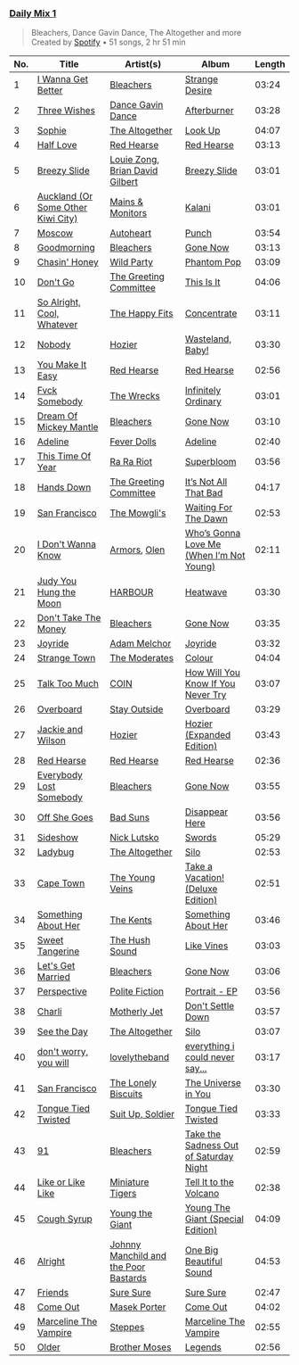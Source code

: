 ### [Daily Mix 1](https://open.spotify.com/playlist/37i9dQZF1E39Gzb56luQni)

> Bleachers, Dance Gavin Dance, The Altogether and more<br>
> Created by [Spotify](https://open.spotify.com/user/spotify) • 51 songs, 2 hr 51 min

| No. | Title | Artist(s) | Album | Length |
|---|---|---|---|---|
| 1 | [I Wanna Get Better](https://open.spotify.com/track/1BwhFXqoIsePt21WyWIttb) | [Bleachers](https://open.spotify.com/artist/2eam0iDomRHGBypaDQLwWI) | [Strange Desire](https://open.spotify.com/album/0cnNCK2xpudXjB8pzsrYy9) | 03:24 |
| 2 | [Three Wishes](https://open.spotify.com/track/4f1UHjDNVil4WUop0Nkp8m) | [Dance Gavin Dance](https://open.spotify.com/artist/6guC9FqvlVboSKTI77NG2k) | [Afterburner](https://open.spotify.com/album/7MfryRchXoNRwG5YbbDL1S) | 03:28 |
| 3 | [Sophie](https://open.spotify.com/track/35z474FlwP73zQkK4KtsYv) | [The Altogether](https://open.spotify.com/artist/6LipWEhF4zwwRY8hFtCQHc) | [Look Up](https://open.spotify.com/album/00uqSRaPo9q9OOYlL4nS0U) | 04:07 |
| 4 | [Half Love](https://open.spotify.com/track/48v4OanMw0bPHUDFssBXoD) | [Red Hearse](https://open.spotify.com/artist/2922Q2qAcxb0hRD0LtPcFc) | [Red Hearse](https://open.spotify.com/album/1BrBVH1v92OAzRDijSyhj9) | 03:13 |
| 5 | [Breezy Slide](https://open.spotify.com/track/7tITkd2OToE32ELyKO7OQM) | [Louie Zong](https://open.spotify.com/artist/7jOY91ZU7kn86slH3fBbaD), [Brian David Gilbert](https://open.spotify.com/artist/2kHRbJk5oBq8T5fWYLFzpm) | [Breezy Slide](https://open.spotify.com/album/5Tg0R5WPRr4yM0EijujXxT) | 03:01 |
| 6 | [Auckland (Or Some Other Kiwi City)](https://open.spotify.com/track/7ifAkIlM8jNFpTiuzOiQ6l) | [Mains & Monitors](https://open.spotify.com/artist/5IJE9B9PqK8joFcRvqDAeb) | [Kalani](https://open.spotify.com/album/3IaDapHy8xeEcEPl3PMUeV) | 03:01 |
| 7 | [Moscow](https://open.spotify.com/track/4ylE1Sl2wohbCvToD1fHsl) | [Autoheart](https://open.spotify.com/artist/5Lm1CMoa8VOCBCLZesAcvc) | [Punch](https://open.spotify.com/album/20bkjspFsWh7ziPeFeB9xM) | 03:54 |
| 8 | [Goodmorning](https://open.spotify.com/track/1K13OsIMc0HLgEJHZoWH78) | [Bleachers](https://open.spotify.com/artist/2eam0iDomRHGBypaDQLwWI) | [Gone Now](https://open.spotify.com/album/10HKbC9lKDHGQvndGck6XJ) | 03:13 |
| 9 | [Chasin' Honey](https://open.spotify.com/track/0Z0iYAtKYswMYXL3kJtdO4) | [Wild Party](https://open.spotify.com/artist/48PAAxWdIDbA4WHkHjgsEv) | [Phantom Pop](https://open.spotify.com/album/1itqJ1Ss7xUhNq0XoV1Ndk) | 03:09 |
| 10 | [Don't Go](https://open.spotify.com/track/4nz6Mx9m84P6Cn4cJp2BJR) | [The Greeting Committee](https://open.spotify.com/artist/1MIe1z4RdqLqHSJsb7EBMm) | [This Is It](https://open.spotify.com/album/35H7mR1u6XET8YKvezYUkB) | 04:06 |
| 11 | [So Alright, Cool, Whatever](https://open.spotify.com/track/5NxC33tgrysAEqc62yukdT) | [The Happy Fits](https://open.spotify.com/artist/73rPcaYEhBd0UuVZBqqyQJ) | [Concentrate](https://open.spotify.com/album/5UCnciztNUwwv3dMBHzWX7) | 03:11 |
| 12 | [Nobody](https://open.spotify.com/track/69WkwzVjQS4Dc8QQtpz0qM) | [Hozier](https://open.spotify.com/artist/2FXC3k01G6Gw61bmprjgqS) | [Wasteland, Baby!](https://open.spotify.com/album/2c7gFThUYyo2t6ogAgIYNw) | 03:30 |
| 13 | [You Make It Easy](https://open.spotify.com/track/6smjTvYyBqTD71vXyJZviN) | [Red Hearse](https://open.spotify.com/artist/2922Q2qAcxb0hRD0LtPcFc) | [Red Hearse](https://open.spotify.com/album/1BrBVH1v92OAzRDijSyhj9) | 02:56 |
| 14 | [Fvck Somebody](https://open.spotify.com/track/1GU6oaDhWaypMzfP51BYKo) | [The Wrecks](https://open.spotify.com/artist/458aS6ALc3QkzwfR5USt34) | [Infinitely Ordinary](https://open.spotify.com/album/74IXMUg7W8OvCjdTeCTtLx) | 03:01 |
| 15 | [Dream Of Mickey Mantle](https://open.spotify.com/track/5HDcQM2yGnrtHjcYKjp3x4) | [Bleachers](https://open.spotify.com/artist/2eam0iDomRHGBypaDQLwWI) | [Gone Now](https://open.spotify.com/album/10HKbC9lKDHGQvndGck6XJ) | 03:10 |
| 16 | [Adeline](https://open.spotify.com/track/7frWsGpayRZ0FuDzKnE3Ws) | [Fever Dolls](https://open.spotify.com/artist/3KeGbFp8QkzaknOW0sLexS) | [Adeline](https://open.spotify.com/album/3aTkslAPB6Je8YkkQSeeBQ) | 02:40 |
| 17 | [This Time Of Year](https://open.spotify.com/track/2iEGbbiDOIPvKe12GiJOUm) | [Ra Ra Riot](https://open.spotify.com/artist/6FIrstf3kHEg3zBOyLpvxD) | [Superbloom](https://open.spotify.com/album/0FV6wApDnoIGhEbS3DzZi4) | 03:56 |
| 18 | [Hands Down](https://open.spotify.com/track/0dqJjKKxuKD5Dt3QH2n4CG) | [The Greeting Committee](https://open.spotify.com/artist/1MIe1z4RdqLqHSJsb7EBMm) | [It’s Not All That Bad](https://open.spotify.com/album/0y3tRiTDYzj5IuQb0Kk86x) | 04:17 |
| 19 | [San Francisco](https://open.spotify.com/track/5RRWirYSE08FPKD6Mx4v0V) | [The Mowgli's](https://open.spotify.com/artist/6AGUQK1EWK6nvN4pLIDQDQ) | [Waiting For The Dawn](https://open.spotify.com/album/1sO3d5N07nqu5CeJTLg7PG) | 02:53 |
| 20 | [I Don't Wanna Know](https://open.spotify.com/track/2cF598qoLcXrwvch72QfRp) | [Armors](https://open.spotify.com/artist/0m34JtkojthW5WYugFm0e3), [Olen](https://open.spotify.com/artist/1ycmdsCizcXAQYDUgqHXbe) | [Who’s Gonna Love Me (When I’m Not Young)](https://open.spotify.com/album/75cLYF9N4P7YEPkj2U5yTL) | 02:11 |
| 21 | [Judy You Hung the Moon](https://open.spotify.com/track/10oDDj46J0IMYBPSloeJ4Z) | [HARBOUR](https://open.spotify.com/artist/58bPSgeKpyyFlJ9LatULIO) | [Heatwave](https://open.spotify.com/album/1gPoAojoisPuV1MXvkITfx) | 03:30 |
| 22 | [Don't Take The Money](https://open.spotify.com/track/3ySU5vwQB33iGulwcUL9qQ) | [Bleachers](https://open.spotify.com/artist/2eam0iDomRHGBypaDQLwWI) | [Gone Now](https://open.spotify.com/album/10HKbC9lKDHGQvndGck6XJ) | 03:35 |
| 23 | [Joyride](https://open.spotify.com/track/0VcVy0kpfwyd5rMS5URyVD) | [Adam Melchor](https://open.spotify.com/artist/54tv11ndFfiqXiR03PwdlB) | [Joyride](https://open.spotify.com/album/2kbQUnNWsS3C931Sx7FYzb) | 03:32 |
| 24 | [Strange Town](https://open.spotify.com/track/3JjmSjijPsu3AWei1adplt) | [The Moderates](https://open.spotify.com/artist/30bcJH5kuHVu6RZckrZfFJ) | [Colour](https://open.spotify.com/album/4ai377DNpe0SuMo5qQcKK5) | 04:04 |
| 25 | [Talk Too Much](https://open.spotify.com/track/4djIFfof5TpbSGRZUpsTXq) | [COIN](https://open.spotify.com/artist/0ZxZlO7oWCSYMXhehpyMvE) | [How Will You Know If You Never Try](https://open.spotify.com/album/4TJUrdwbeKC9qcouPlBuLe) | 03:07 |
| 26 | [Overboard](https://open.spotify.com/track/1UU5XKB9gMQd5lGAFHjYo6) | [Stay Outside](https://open.spotify.com/artist/2ryTEYHBsD0Ks4nytV1wle) | [Overboard](https://open.spotify.com/album/0NGWQlhXnZPGXVvdBhRuX5) | 03:29 |
| 27 | [Jackie and Wilson](https://open.spotify.com/track/4JpazKcfOhbwqZrsYhzHee) | [Hozier](https://open.spotify.com/artist/2FXC3k01G6Gw61bmprjgqS) | [Hozier (Expanded Edition)](https://open.spotify.com/album/4Pv7m8D82A1Xun7xNCKZjJ) | 03:43 |
| 28 | [Red Hearse](https://open.spotify.com/track/31xjtO7HP29sNDHdkqmtpv) | [Red Hearse](https://open.spotify.com/artist/2922Q2qAcxb0hRD0LtPcFc) | [Red Hearse](https://open.spotify.com/album/1BrBVH1v92OAzRDijSyhj9) | 02:36 |
| 29 | [Everybody Lost Somebody](https://open.spotify.com/track/4JkOsslKrWDYYb5dcft9AH) | [Bleachers](https://open.spotify.com/artist/2eam0iDomRHGBypaDQLwWI) | [Gone Now](https://open.spotify.com/album/10HKbC9lKDHGQvndGck6XJ) | 03:55 |
| 30 | [Off She Goes](https://open.spotify.com/track/277XsneDiv30dhONPCOmrF) | [Bad Suns](https://open.spotify.com/artist/0YhUSm86okLWldQVwJkLlP) | [Disappear Here](https://open.spotify.com/album/2YXl7mV4d30fEbwpVQ7YBQ) | 03:56 |
| 31 | [Sideshow](https://open.spotify.com/track/4hFMy4uUSJ4hFfYpAVd1OI) | [Nick Lutsko](https://open.spotify.com/artist/0gEenHtJ9puwA63nbY2TAE) | [Swords](https://open.spotify.com/album/2oTWDmzqeri1WOvpSH5J4g) | 05:29 |
| 32 | [Ladybug](https://open.spotify.com/track/4TxA1IRXDzjmZpeGQhfXGF) | [The Altogether](https://open.spotify.com/artist/6LipWEhF4zwwRY8hFtCQHc) | [Silo](https://open.spotify.com/album/7gMJ73FNHGu8YHP3Kkt9Vd) | 02:53 |
| 33 | [Cape Town](https://open.spotify.com/track/3AReOxXIYVZPBnXWkwdhuS) | [The Young Veins](https://open.spotify.com/artist/6vjgLoIHeoblpnAKNPeF8Q) | [Take a Vacation! (Deluxe Edition)](https://open.spotify.com/album/5cFULX82XWt56txFZImJdS) | 02:51 |
| 34 | [Something About Her](https://open.spotify.com/track/6Ac49LArbt77XxUS0vVgh6) | [The Kents](https://open.spotify.com/artist/1910ZMYjAjZJ4TmDmHo29X) | [Something About Her](https://open.spotify.com/album/6X1JzbDR5r9UdRg6xDOsPd) | 03:46 |
| 35 | [Sweet Tangerine](https://open.spotify.com/track/3fMxeVaHO93ENmGJtNwpfm) | [The Hush Sound](https://open.spotify.com/artist/1RCoE2Dq19lePKhPzt9vM5) | [Like Vines](https://open.spotify.com/album/3sYfvpmvDAZLbawkDZN2fi) | 03:03 |
| 36 | [Let's Get Married](https://open.spotify.com/track/4PKorFhOq9YfwOGJx0cOiJ) | [Bleachers](https://open.spotify.com/artist/2eam0iDomRHGBypaDQLwWI) | [Gone Now](https://open.spotify.com/album/10HKbC9lKDHGQvndGck6XJ) | 03:06 |
| 37 | [Perspective](https://open.spotify.com/track/1z9t09cCzfOz9R8UYjirt8) | [Polite Fiction](https://open.spotify.com/artist/5YLvl4d4PEc4ls2xHf2EtR) | [Portrait - EP](https://open.spotify.com/album/29PnyiCuTu7UeBwPy5SSML) | 03:56 |
| 38 | [Charli](https://open.spotify.com/track/6LAcyrmNKsNCHZkPSyGuZO) | [Motherly Jet](https://open.spotify.com/artist/4aAB7A44Lpc5hU7VtzyW7c) | [Don't Settle Down](https://open.spotify.com/album/0yzcSKkX1WgnTCDdYL98pM) | 03:57 |
| 39 | [See the Day](https://open.spotify.com/track/6zjzo6BRdYdOmALwt6TauD) | [The Altogether](https://open.spotify.com/artist/6LipWEhF4zwwRY8hFtCQHc) | [Silo](https://open.spotify.com/album/7gMJ73FNHGu8YHP3Kkt9Vd) | 03:07 |
| 40 | [don't worry, you will](https://open.spotify.com/track/09akcdeCiV2jIl6x9WpmxA) | [lovelytheband](https://open.spotify.com/artist/4KJ6jujcNPzOyhdNoiNftp) | [everything i could never say...](https://open.spotify.com/album/0tF6XGxRVTrKfnC0UGlTAT) | 03:17 |
| 41 | [San Francisco](https://open.spotify.com/track/04zvSxcRRhSP3VK0PwgHbe) | [The Lonely Biscuits](https://open.spotify.com/artist/1kH04wI2CKDdnVarLhOQy7) | [The Universe in You](https://open.spotify.com/album/27ukmwIGOPQZ9jFj1ny1uL) | 03:30 |
| 42 | [Tongue Tied Twisted](https://open.spotify.com/track/0nJPxONbsGILkjSVY8wpzB) | [Suit Up, Soldier](https://open.spotify.com/artist/6LnU5mc8E2Bdk92w63cqww) | [Tongue Tied Twisted](https://open.spotify.com/album/1yLiHlnmEo28UU5VQGiAAG) | 03:33 |
| 43 | [91](https://open.spotify.com/track/6v3wihX7hSonQaBVSYTBgW) | [Bleachers](https://open.spotify.com/artist/2eam0iDomRHGBypaDQLwWI) | [Take the Sadness Out of Saturday Night](https://open.spotify.com/album/6SPUtbeCQiPGej0t5RBasE) | 02:59 |
| 44 | [Like or Like Like](https://open.spotify.com/track/2laAFvo3q3GIcXX7Ql8OeD) | [Miniature Tigers](https://open.spotify.com/artist/7xWU2A2lw1xf4zTjKhkrGK) | [Tell It to the Volcano](https://open.spotify.com/album/6LVXJslQ2aT7xyIBnDsXXj) | 02:38 |
| 45 | [Cough Syrup](https://open.spotify.com/track/1UqhkbzB1kuFwt2iy4h29Q) | [Young the Giant](https://open.spotify.com/artist/4j56EQDQu5XnL7R3E9iFJT) | [Young The Giant (Special Edition)](https://open.spotify.com/album/2ww7MYrkExsljnKhcINDse) | 04:09 |
| 46 | [Alright](https://open.spotify.com/track/19lCIs6SILLLOdwy0xcAyX) | [Johnny Manchild and the Poor Bastards](https://open.spotify.com/artist/5RZXyiWgZrpxbKfxY4MP0w) | [One Big Beautiful Sound](https://open.spotify.com/album/6dluB0LzpjFdadopxNEEqK) | 04:53 |
| 47 | [Friends](https://open.spotify.com/track/0aPX1AXz8Tp51Nak6B04ij) | [Sure Sure](https://open.spotify.com/artist/1anAI9P9iSzc9qzLv6AtHZ) | [Sure Sure](https://open.spotify.com/album/7EfgATnOllXJ96s4sSdzei) | 02:47 |
| 48 | [Come Out](https://open.spotify.com/track/3JkcPEiVQtTfS0rixsJM3e) | [Masek Porter](https://open.spotify.com/artist/2ebNEBhrMUcPdSG5P4Ovf1) | [Come Out](https://open.spotify.com/album/17wkpHFyI3L24Lyoe72UQr) | 04:02 |
| 49 | [Marceline The Vampire](https://open.spotify.com/track/2p975L9RyQFC95S1cJimnk) | [Steppes](https://open.spotify.com/artist/3rtWvuNQG5ft9FhpEqPyBk) | [Marceline The Vampire](https://open.spotify.com/album/0q5x4To46oSesrmNnqpVZ9) | 02:55 |
| 50 | [Older](https://open.spotify.com/track/7ftNgWJVEeA9HTLMaAzA0k) | [Brother Moses](https://open.spotify.com/artist/6PPQbW6B4qlgQbuvjbdQ4V) | [Legends](https://open.spotify.com/album/1LRpkUWt4EzdSGgC94VkEO) | 02:56 |
